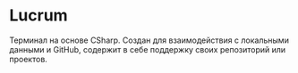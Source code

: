 # Lucrum
Терминал на основе CSharp. Создан для взаимодействия с локальными данными и GitHub, содержит в себе поддержку своих репозиторий или проектов.

